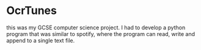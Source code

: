 # OcrTunes
this was my GCSE computer science project. I had to develop a python program that was similar to spotify, where the program can read, write and append to a single text file.
